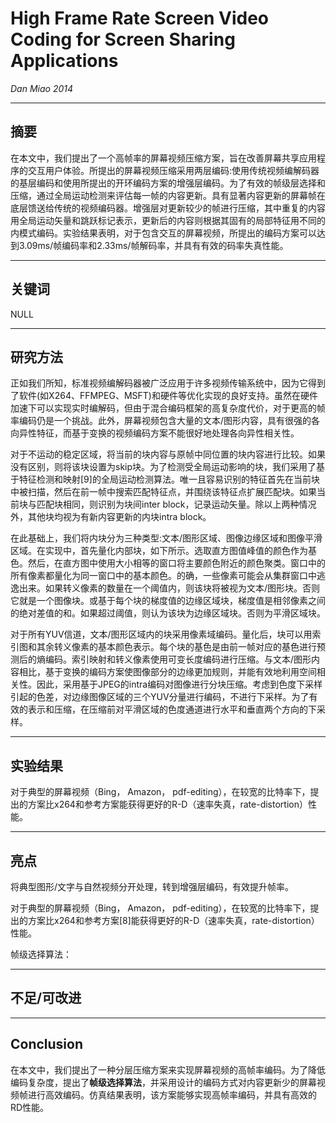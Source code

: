 # High Frame Rate Screen Video Coding for Screen Sharing Applications

*Dan Miao 2014*  

---
## 摘要
在本文中，我们提出了一个高帧率的屏幕视频压缩方案，旨在改善屏幕共享应用程序的交互用户体验。所提出的屏幕视频压缩采用两层编码:使用传统视频编解码器的基层编码和使用所提出的开环编码方案的增强层编码。为了有效的帧级层选择和压缩，通过全局运动检测来评估每一帧的内容更新。具有显著内容更新的屏幕帧在底层馈送给传统的视频编码器。增强层对更新较少的帧进行压缩，其中重复的内容用全局运动矢量和跳跃标记表示，更新后的内容则根据其固有的局部特征用不同的内模式编码。实验结果表明，对于包含交互的屏幕视频，所提出的编码方案可以达到3.09ms/帧编码率和2.33ms/帧解码率，并具有有效的码率失真性能。  

---
## 关键词
NULL  

---
## 研究方法
正如我们所知，标准视频编解码器被广泛应用于许多视频传输系统中，因为它得到了软件(如X264、FFMPEG、MSFT)和硬件等优化实现的良好支持。虽然在硬件加速下可以实现实时编解码，但由于混合编码框架的高复杂度代价，对于更高的帧率编码仍是一个挑战。此外，屏幕视频包含大量的文本/图形内容，具有很强的各向异性特征，而基于变换的视频编码方案不能很好地处理各向异性相关性。  

对于不运动的稳定区域，将当前的块内容与原帧中同位置的块内容进行比较。如果没有区别，则将该块设置为skip块。为了检测受全局运动影响的块，我们采用了基于特征检测和映射[9]的全局运动检测算法。唯一且容易识别的特征首先在当前块中被扫描，然后在前一帧中搜索匹配特征点，并围绕该特征点扩展匹配块。如果当前块与匹配块相同，则识别为块间inter block，记录运动矢量。除以上两种情况外，其他块均视为有新内容更新的内块intra block。  

在此基础上，我们将内块分为三种类型:文本/图形区域、图像边缘区域和图像平滑区域。在实现中，首先量化内部块，如下所示。选取直方图值峰值的颜色作为基色。然后，在直方图中使用大小相等的窗口将主要颜色附近的颜色聚类。窗口中的所有像素都量化为同一窗口中的基本颜色。的确，一些像素可能会从集群窗口中逃逸出来。如果转义像素的数量在一个阈值内，则该块将被视为文本/图形块。否则它就是一个图像块。或基于每个块的梯度值的边缘区域块，梯度值是相邻像素之间的绝对差值的和。如果超过阈值，则认为该块为边缘区域块。否则为平滑区域块。  

对于所有YUV信道，文本/图形区域内的块采用像素域编码。量化后，块可以用索引图和其余转义像素的基本颜色表示。每个块的基色是由前一帧对应的基色进行预测后的熵编码。索引映射和转义像素使用可变长度编码进行压缩。与文本/图形内容相比，基于变换的编码方案使图像部分的边缘更加规则，并能有效地利用空间相关性。因此，采用基于JPEG的intra编码对图像进行分块压缩。考虑到色度下采样引起的色差，对边缘图像区域的三个YUV分量进行编码，不进行下采样。为了有效的表示和压缩，在压缩前对平滑区域的色度通道进行水平和垂直两个方向的下采样。  

---
## 实验结果
对于典型的屏幕视频（Bing， Amazon， pdf-editing），在较宽的比特率下，提出的方案比x264和参考方案能获得更好的R-D（速率失真，rate-distortion）性能。

---
## 亮点  
将典型图形/文字与自然视频分开处理，转到增强层编码，有效提升帧率。  

对于典型的屏幕视频（Bing， Amazon， pdf-editing），在较宽的比特率下，提出的方案比x264和参考方案[8]能获得更好的R-D（速率失真，rate-distortion）性能。 

帧级选择算法：

---
## 不足/可改进

---
## Conclusion
在本文中，我们提出了一种分层压缩方案来实现屏幕视频的高帧率编码。为了降低编码复杂度，提出了**帧级选择算法**，并采用设计的编码方式对内容更新少的屏幕视频帧进行高效编码。仿真结果表明，该方案能够实现高帧率编码，并具有高效的RD性能。  

